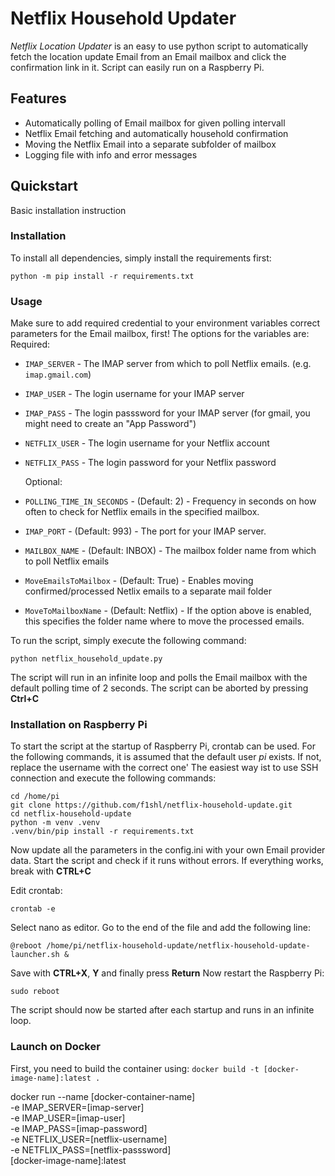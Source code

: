 # Netflix Household Updater

*Netflix Location Updater* is an easy to use python script to automatically fetch the location update 
Email from an Email mailbox and click the confirmation link in it.
Script can easily run on a Raspberry Pi.

## Features

- Automatically polling of Email mailbox for given polling intervall
- Netflix Email fetching and automatically household confirmation
- Moving the Netflix Email into a separate subfolder of mailbox
- Logging file with info and error messages

## Quickstart

Basic installation instruction

### Installation

To install all dependencies, simply install the requirements first:

    python -m pip install -r requirements.txt

### Usage

Make sure to add required credential to your environment variables correct parameters for the Email mailbox, first!
The options for the variables are:
Required:
- `IMAP_SERVER` - The IMAP server from which to poll Netflix emails. (e.g. `imap.gmail.com`) 
- `IMAP_USER` - The login username for your IMAP server 
- `IMAP_PASS` - The login passsword for your IMAP server (for gmail, you might need to create an "App Password")
- `NETFLIX_USER` - The login username for your Netflix account
- `NETFLIX_PASS` - The login password for your Netflix password
  
  Optional:
- `POLLING_TIME_IN_SECONDS` - (Default: 2) - Frequency in seconds on how often to check for Netflix emails in the specified mailbox.
- `IMAP_PORT` - (Default: 993) - The port for your IMAP server.
- `MAILBOX_NAME` - (Default: INBOX) - The mailbox folder name from which to poll Netflix emails
- `MoveEmailsToMailbox` - (Default: True) - Enables moving confirmed/processed Netlix emails to a separate mail folder
- `MoveToMailboxName` - (Default: Netflix) - If the option above is enabled, this specifies the folder name where to move the processed emails.

To run the script, simply execute the following command:

    python netflix_household_update.py

The script will run in an infinite loop and polls the Email mailbox with the default polling time of 2 seconds.
The script can be aborted by pressing **Ctrl+C**

### Installation on Raspberry Pi

To start the script at the startup of Raspberry Pi, crontab can be used. 
For the following commands, it is assumed that the default user *pi* exists. If not, replace the username with the correct one'
The easiest way ist to use SSH connection and execute the following commands:

    cd /home/pi
    git clone https://github.com/f1shl/netflix-household-update.git
    cd netflix-household-update
    python -m venv .venv
    .venv/bin/pip install -r requirements.txt

Now update all the parameters in the config.ini with your own Email provider data.
Start the script and check if it runs without errors.
If everything works, break with **CTRL+C**

Edit crontab:

    crontab -e

Select nano as editor. Go to the end of the file and add the following line:

    @reboot /home/pi/netflix-household-update/netflix-household-update-launcher.sh &

Save with **CTRL+X**, **Y** and finally press **Return**
Now restart the Raspberry Pi:

    sudo reboot

The script should now be started after each startup and runs in an infinite loop.

### Launch on Docker
First, you need to build the container using:
`docker build -t [docker-image-name]:latest .`

docker run --name [docker-container-name] \
            -e IMAP_SERVER=[imap-server] \
            -e IMAP_USER=[imap-user] \
            -e IMAP_PASS=[imap-password] \
            -e NETFLIX_USER=[netflix-username] \
            -e NETFLIX_PASS=[netflix-passsword] \
            [docker-image-name]:latest
